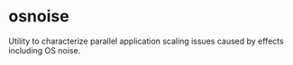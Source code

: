 # osnoise
Utility to characterize parallel application scaling issues caused by effects including OS noise.
